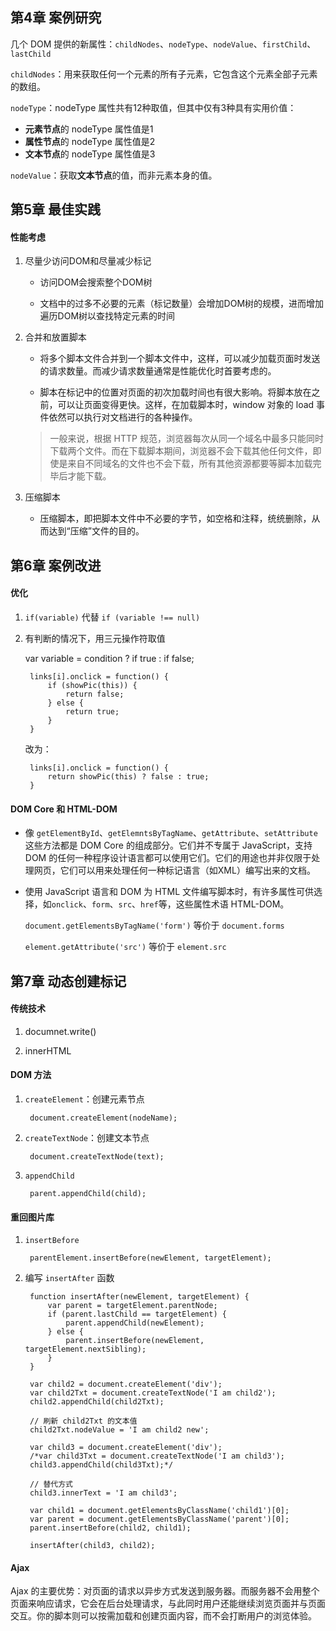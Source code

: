 ## 第4章 案例研究

几个 DOM 提供的新属性：`childNodes`、`nodeType`、`nodeValue`、`firstChild`、`lastChild`
	
`childNodes`：用来获取任何一个元素的所有子元素，它包含这个元素全部子元素的数组。

`nodeType`：nodeType 属性共有12种取值，但其中仅有3种具有实用价值：

- **元素节点**的 nodeType 属性值是1
- **属性节点**的 nodeType 属性值是2
- **文本节点**的 nodeType 属性值是3

`nodeValue`：获取**文本节点**的值，而非元素本身的值。

## 第5章 最佳实践

#### 性能考虑

1. 尽量少访问DOM和尽量减少标记

	- 访问DOM会搜索整个DOM树
	
	- 文档中的过多不必要的元素（标记数量）会增加DOM树的规模，进而增加遍历DOM树以查找特定元素的时间

2. 合并和放置脚本

	- 将多个脚本文件合并到一个脚本文件中，这样，可以减少加载页面时发送的请求数量。而减少请求数量通常是性能优化时首要考虑的。
	
	- 脚本在标记中的位置对页面的初次加载时间也有很大影响。将脚本放在</body>之前，可以让页面变得更快。这样，在加载脚本时，window 对象的 load 事件依然可以执行对文档进行的各种操作。

	> 一般来说，根据 HTTP 规范，浏览器每次从同一个域名中最多只能同时下载两个文件。而在下载脚本期间，浏览器不会下载其他任何文件，即使是来自不同域名的文件也不会下载，所有其他资源都要等脚本加载完毕后才能下载。

3. 压缩脚本

	- 压缩脚本，即把脚本文件中不必要的字节，如空格和注释，统统删除，从而达到“压缩”文件的目的。

## 第6章 案例改进

#### 优化

1. `if(variable)` 代替 `if (variable !== null)`

2. 有判断的情况下，用三元操作符取值

	var variable = condition ? if true : if false;

		links[i].onclick = function() {
			if (showPic(this)) {
				return false;
			} else {
				return true;
			}
		}

	改为：

		links[i].onclick = function() {
			return showPic(this) ? false : true;
		}

#### DOM Core 和 HTML-DOM

- 像 `getElementById`、`getElemntsByTagName`、`getAttribute`、`setAttribute` 这些方法都是 DOM Core 的组成部分。它们并不专属于 JavaScript，支持 DOM 的任何一种程序设计语言都可以使用它们。它们的用途也并非仅限于处理网页，它们可以用来处理任何一种标记语言（如XML）编写出来的文档。

- 使用 JavaScript 语言和 DOM 为 HTML 文件编写脚本时，有许多属性可供选择，如`onclick`、`form`、`src`、`href`等，这些属性术语 HTML-DOM。

	`document.getElementsByTagName('form')` 等价于 `document.forms`
	
	`element.getAttribute('src')` 等价于 `element.src`

## 第7章 动态创建标记

#### 传统技术

1. documnet.write()

2. innerHTML

#### DOM 方法

1. `createElement`：创建元素节点

		document.createElement(nodeName);

2. `createTextNode`：创建文本节点

		document.createTextNode(text);

3. `appendChild`

		parent.appendChild(child);

#### 重回图片库

1. `insertBefore`

		parentElement.insertBefore(newElement, targetElement);

2. 编写 `insertAfter` 函数

		function insertAfter(newElement, targetElement) {
		    var parent = targetElement.parentNode;
		    if (parent.lastChild == targetElement) {
		        parent.appendChild(newElement);
		    } else {
		        parent.insertBefore(newElement, targetElement.nextSibling);
		    }
		}
		
		var child2 = document.createElement('div');
		var child2Txt = document.createTextNode('I am child2');
		child2.appendChild(child2Txt);
		
		// 刷新 child2Txt 的文本值
		child2Txt.nodeValue = 'I am child2 new';
		
		var child3 = document.createElement('div');
		/*var child3Txt = document.createTextNode('I am child3');
		child3.appendChild(child3Txt);*/
		
		// 替代方式
		child3.innerText = 'I am child3';
		
		var child1 = document.getElementsByClassName('child1')[0];
		var parent = document.getElementsByClassName('parent')[0];
		parent.insertBefore(child2, child1);
		
		insertAfter(child3, child2);

#### Ajax

Ajax 的主要优势：对页面的请求以异步方式发送到服务器。而服务器不会用整个页面来响应请求，它会在后台处理请求，与此同时用户还能继续浏览页面并与页面交互。你的脚本则可以按需加载和创建页面内容，而不会打断用户的浏览体验。
